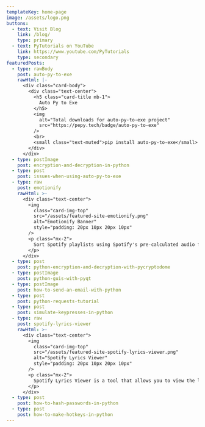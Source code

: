 ```yaml
---
templateKey: home-page
image: /assets/logo.png
buttons:
  - text: Visit Blog
    link: /blog/
    type: primary
  - text: PyTutorials on YouTube
    link: https://www.youtube.com/PyTutorials
    type: secondary
featuredPosts:
  - type: rawBody
    post: auto-py-to-exe
    rawHtml: |-
      <div class="card-body">
        <div class="text-center">
          <h5 class="card-title mb-1">
            Auto Py to Exe
          </h5>
          <img
            alt="Total downloads for auto-py-to-exe project"
            src="https://pepy.tech/badge/auto-py-to-exe"
          />
          <br>
          <small class="text-muted">pip install auto-py-to-exe</small>
        </div>
      </div>
  - type: postImage
    post: encryption-and-decryption-in-python
  - type: post
    post: issues-when-using-auto-py-to-exe
  - type: raw
    post: emotionify
    rawHtml: >-
      <div class="text-center">
        <img 
          class="card-img-top"
          src="/assets/featured-site-emotionify.png"
          alt="Emotionify Banner"
          style="padding: 20px 10px 20px 10px"
        />
        <p class="mx-2">
          Sort Spotify playlists using Spotify's pre-calculated audio features to attempt to emotionally gradient playlists.
        </p>
      </div>
  - type: post
    post: python-encryption-and-decryption-with-pycryptodome
  - type: postImage
    post: python-guis-with-pyqt
  - type: postImage
    post: how-to-send-an-email-with-python
  - type: post
    post: python-requests-tutorial
  - type: post
    post: simulate-keypresses-in-python
  - type: raw
    post: spotify-lyrics-viewer
    rawHtml: >-
      <div class="text-center">
        <img 
          class="card-img-top" 
          src="/assets/featured-site-spotify-lyrics-viewer.png" 
          alt="Spotify Lyrics Viewer" 
          style="padding: 20px 10px 20px 10px"
        />
        <p class="mx-2">
          Spotify Lyrics Viewer is a tool that allows you to view the lyrics of the current playing song on Spotify by simply signing in.
        </p>
      </div>
  - type: post
    post: how-to-hash-passwords-in-python
  - type: post
    post: how-to-make-hotkeys-in-python
---
```

